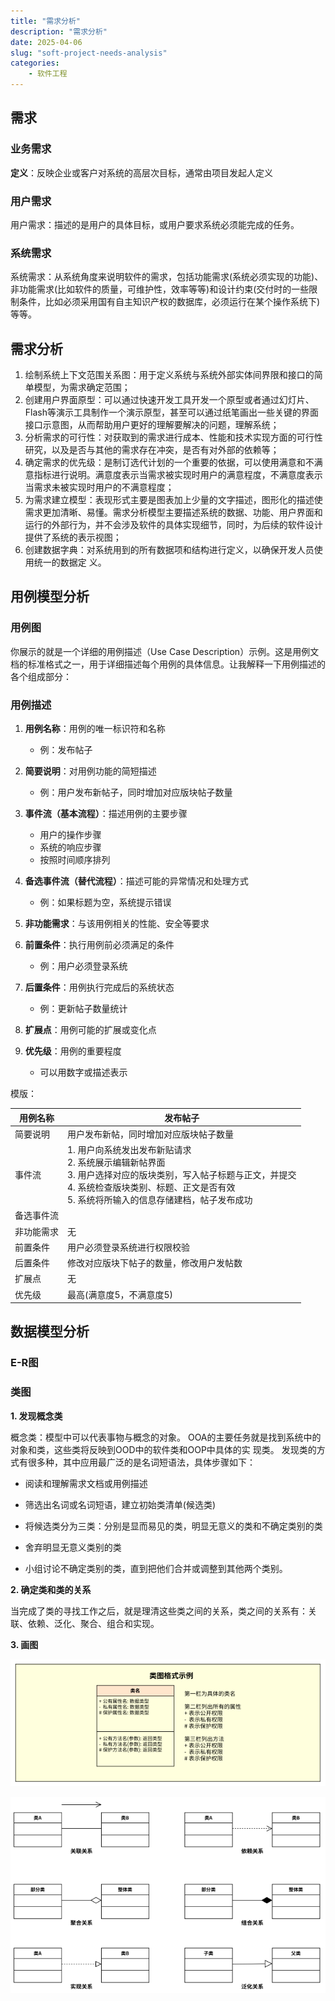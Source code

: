 ```yaml
---
title: "需求分析"
description: "需求分析"
date: 2025-04-06
slug: "soft-project-needs-analysis"
categories:
    - 软件工程
---
```


## 需求



### 业务需求

**定义**：反映企业或客户对系统的高层次目标，通常由项目发起人定义





### 用户需求

用户需求：描述的是用户的具体目标，或用户要求系统必须能完成的任务。



### 系统需求

系统需求：从系统角度来说明软件的需求，包括功能需求(系统必须实现的功能)、非功能需求(比如软件的质量，可维护性，效率等等)和设计约束(交付时的一些限制条件，比如必须采用国有自主知识产权的数据库，必须运行在某个操作系统下)等等。



## 需求分析



1. 绘制系统上下文范围关系图：用于定义系统与系统外部实体间界限和接口的简单模型，为需求确定范围；
2. 创建用户界面原型：可以通过快速开发工具开发一个原型或者通过幻灯片、Flash等演示工具制作一个演示原型，甚至可以通过纸笔画出一些关键的界面接口示意图，从而帮助用户更好的理解要解决的问题，理解系统；
3. 分析需求的可行性：对获取到的需求进行成本、性能和技术实现方面的可行性研究，以及是否与其他的需求存在冲突，是否有对外部的依赖等；
4. 确定需求的优先级：是制订选代计划的一个重要的依据，可以使用满意和不满意指标进行说明。满意度表示当需求被实现时用户的满意程度，不满意度表示当需求未被实现时用户的不满意程度；
5. 为需求建立模型：表现形式主要是图表加上少量的文字描述，图形化的描述使需求更加清晰、易懂。需求分析模型主要描述系统的数据、功能、用户界面和运行的外部行为，并不会涉及软件的具体实现细节，同时，为后续的软件设计提供了系统的表示视图；
6. 创建数据字典：对系统用到的所有数据项和结构进行定义，以确保开发人员使用统一的数据定
   义。



## 用例模型分析



### 用例图

你展示的就是一个详细的用例描述（Use Case Description）示例。这是用例文档的标准格式之一，用于详细描述每个用例的具体信息。让我解释一下用例描述的各个组成部分：

### 用例描述

1. **用例名称**：用例的唯一标识符和名称
   - 例：发布帖子

2. **简要说明**：对用例功能的简短描述
   - 例：用户发布新帖子，同时增加对应版块帖子数量

3. **事件流（基本流程）**：描述用例的主要步骤
   - 用户的操作步骤
   - 系统的响应步骤
   - 按照时间顺序排列

4. **备选事件流（替代流程）**：描述可能的异常情况和处理方式
   - 例：如果标题为空，系统提示错误

5. **非功能需求**：与该用例相关的性能、安全等要求

6. **前置条件**：执行用例前必须满足的条件
   - 例：用户必须登录系统

7. **后置条件**：用例执行完成后的系统状态
   - 例：更新帖子数量统计

8. **扩展点**：用例可能的扩展或变化点

9. **优先级**：用例的重要程度
   - 可以用数字或描述表示



模版：

| 用例名称   | 发布帖子                                                     |
| ---------- | ------------------------------------------------------------ |
| 简要说明   | 用户发布新帖，同时增加对应版块帖子数量                       |
| 事件流     | 1. 用户向系统发出发布新贴请求<br/>2. 系统展示编辑新帖界面<br/>3. 用户选择对应的版块类别，写入帖子标题与正文，并提交<br/>4. 系统检查版块类别、标题、正文是否有效<br/>5. 系统将所输入的信息存储建档，帖子发布成功 |
| 备选事件流 |                                                              |
| 非功能需求 | 无                                                           |
| 前置条件   | 用户必须登录系统进行权限校验                                 |
| 后置条件   | 修改对应版块下帖子的数量，修改用户发帖数                     |
| 扩展点     | 无                                                           |
| 优先级     | 最高(满意度5，不满意度5)                                     |



## 数据模型分析





### E-R图



### 类图



**1. 发现概念类**


概念类：模型中可以代表事物与概念的对象。
OOA的主要任务就是找到系统中的对象和类，这些类将反映到OOD中的软件类和OOP中具体的实
现类。
发现类的方式有很多种，其中应用最广泛的是名词短语法，具体步骤如下：

- 阅读和理解需求文档或用例描述
- 筛选出名词或名词短语，建立初始类清单(候选类)

- 将候选类分为三类：分别是显而易见的类，明显无意义的类和不确定类别的类

- 舍弃明显无意义类别的类
- 小组讨论不确定类别的类，直到把他们合并或调整到其他两个类别。



**2. 确定类和类的关系**

当完成了类的寻找工作之后，就是理清这些类之间的关系，类之间的关系有：关联、依赖、泛化、聚合、组合和实现。



**3. 画图**

![image-20241221222350420](image/image-20241221222350420.png)

![image-20241221222257588](image/image-20241221222257588.png)